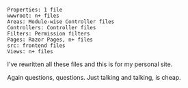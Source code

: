 ```
Properties: 1 file
wwwroot: n+ files
Areas: Module-wise Controller files
Controllers: Controller files
Filters: Permission filters
Pages: Razor Pages, n+ files
src: frontend files
Views: n+ files
```

I've rewritten all these files and this is for my personal site.

Again questions, questions. Just talking and talking, is cheap.
